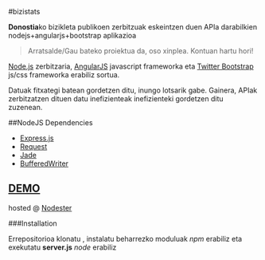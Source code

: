 #bizistats

**Donostia**ko bizikleta publikoen zerbitzuak eskeintzen duen APIa darabilkien nodejs+angularjs+bootstrap aplikazioa

> Arratsalde/Gau bateko proiektua da, oso xinplea. Kontuan hartu hori!  

[Node.js](http://nodejs.org/) zerbitzaria, [AngularJS](http://www.angularjs.org/) javascript frameworka eta [Twitter Bootstrap](http://twitter.github.com/bootstrap/) js/css frameworka erabiliz sortua. 

Datuak fitxategi batean gordetzen ditu, inungo lotsarik gabe. Gainera, APIak zerbitzatzen dituen datu inefizienteak inefizienteki gordetzen ditu zuzenean.

##NodeJS Dependencies


* [Express.js](http://expressjs.com/)
* [Request](https://github.com/mikeal/request)
* [Jade](http://jade-lang.com/)
* [BufferedWriter](https://github.com/Gagle/Node-BufferedWriter)

[DEMO](http://bizistats.nodester.com)
----
hosted @ [Nodester](http://nodester.com)


###Installation

Errepositorioa klonatu , instalatu beharrezko moduluak *npm* erabiliz eta exekutatu **server.js** *node* erabiliz